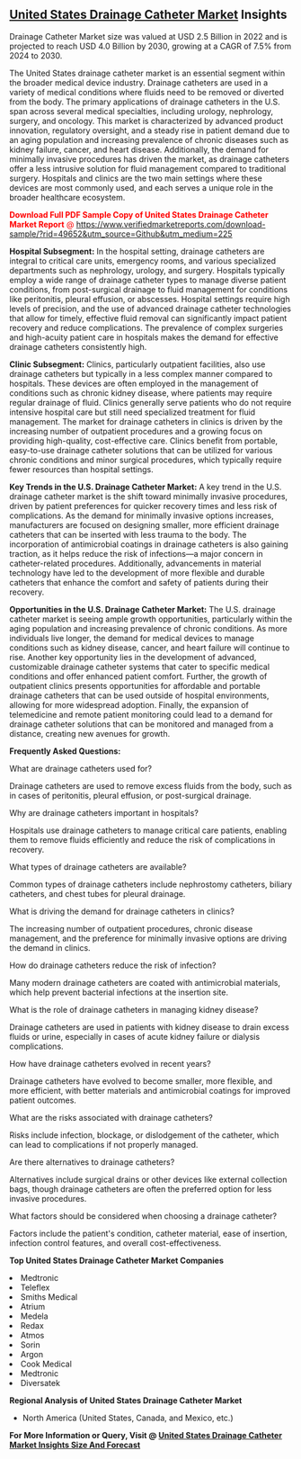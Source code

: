 <h2><a href="https://www.verifiedmarketreports.com/download-sample/?rid=49652&amp;utm_source=Github&amp;utm_medium=225" target="_blank">United States Drainage Catheter Market</a> Insights</h2><p>Drainage Catheter Market size was valued at USD 2.5 Billion in 2022 and is projected to reach USD 4.0 Billion by 2030, growing at a CAGR of 7.5% from 2024 to 2030.</p><p> <p>The United States drainage catheter market is an essential segment within the broader medical device industry. Drainage catheters are used in a variety of medical conditions where fluids need to be removed or diverted from the body. The primary applications of drainage catheters in the U.S. span across several medical specialties, including urology, nephrology, surgery, and oncology. This market is characterized by advanced product innovation, regulatory oversight, and a steady rise in patient demand due to an aging population and increasing prevalence of chronic diseases such as kidney failure, cancer, and heart disease. Additionally, the demand for minimally invasive procedures has driven the market, as drainage catheters offer a less intrusive solution for fluid management compared to traditional surgery. Hospitals and clinics are the two main settings where these devices are most commonly used, and each serves a unique role in the broader healthcare ecosystem. <p><span class=""><span style="color: #ff0000;"><strong>Download Full PDF Sample Copy of United States Drainage Catheter Market Report</strong> @ </span><a href="https://www.verifiedmarketreports.com/download-sample/?rid=49652&amp;utm_source=Github&amp;utm_medium=225" target="_blank">https://www.verifiedmarketreports.com/download-sample/?rid=49652&amp;utm_source=Github&amp;utm_medium=225</a></span></p></p> <p><strong>Hospital Subsegment:</strong> In the hospital setting, drainage catheters are integral to critical care units, emergency rooms, and various specialized departments such as nephrology, urology, and surgery. Hospitals typically employ a wide range of drainage catheter types to manage diverse patient conditions, from post-surgical drainage to fluid management for conditions like peritonitis, pleural effusion, or abscesses. Hospital settings require high levels of precision, and the use of advanced drainage catheter technologies that allow for timely, effective fluid removal can significantly impact patient recovery and reduce complications. The prevalence of complex surgeries and high-acuity patient care in hospitals makes the demand for effective drainage catheters consistently high. <p><strong>Clinic Subsegment:</strong> Clinics, particularly outpatient facilities, also use drainage catheters but typically in a less complex manner compared to hospitals. These devices are often employed in the management of conditions such as chronic kidney disease, where patients may require regular drainage of fluid. Clinics generally serve patients who do not require intensive hospital care but still need specialized treatment for fluid management. The market for drainage catheters in clinics is driven by the increasing number of outpatient procedures and a growing focus on providing high-quality, cost-effective care. Clinics benefit from portable, easy-to-use drainage catheter solutions that can be utilized for various chronic conditions and minor surgical procedures, which typically require fewer resources than hospital settings. <p><strong>Key Trends in the U.S. Drainage Catheter Market:</strong> A key trend in the U.S. drainage catheter market is the shift toward minimally invasive procedures, driven by patient preferences for quicker recovery times and less risk of complications. As the demand for minimally invasive options increases, manufacturers are focused on designing smaller, more efficient drainage catheters that can be inserted with less trauma to the body. The incorporation of antimicrobial coatings in drainage catheters is also gaining traction, as it helps reduce the risk of infections—a major concern in catheter-related procedures. Additionally, advancements in material technology have led to the development of more flexible and durable catheters that enhance the comfort and safety of patients during their recovery. <p><strong>Opportunities in the U.S. Drainage Catheter Market:</strong> The U.S. drainage catheter market is seeing ample growth opportunities, particularly within the aging population and increasing prevalence of chronic conditions. As more individuals live longer, the demand for medical devices to manage conditions such as kidney disease, cancer, and heart failure will continue to rise. Another key opportunity lies in the development of advanced, customizable drainage catheter systems that cater to specific medical conditions and offer enhanced patient comfort. Further, the growth of outpatient clinics presents opportunities for affordable and portable drainage catheters that can be used outside of hospital environments, allowing for more widespread adoption. Finally, the expansion of telemedicine and remote patient monitoring could lead to a demand for drainage catheter solutions that can be monitored and managed from a distance, creating new avenues for growth. <p><strong>Frequently Asked Questions:</strong></p> <p>What are drainage catheters used for?</p> <p>Drainage catheters are used to remove excess fluids from the body, such as in cases of peritonitis, pleural effusion, or post-surgical drainage.</p> <p>Why are drainage catheters important in hospitals?</p> <p>Hospitals use drainage catheters to manage critical care patients, enabling them to remove fluids efficiently and reduce the risk of complications in recovery.</p> <p>What types of drainage catheters are available?</p> <p>Common types of drainage catheters include nephrostomy catheters, biliary catheters, and chest tubes for pleural drainage.</p> <p>What is driving the demand for drainage catheters in clinics?</p> <p>The increasing number of outpatient procedures, chronic disease management, and the preference for minimally invasive options are driving the demand in clinics.</p> <p>How do drainage catheters reduce the risk of infection?</p> <p>Many modern drainage catheters are coated with antimicrobial materials, which help prevent bacterial infections at the insertion site.</p> <p>What is the role of drainage catheters in managing kidney disease?</p> <p>Drainage catheters are used in patients with kidney disease to drain excess fluids or urine, especially in cases of acute kidney failure or dialysis complications.</p> <p>How have drainage catheters evolved in recent years?</p> <p>Drainage catheters have evolved to become smaller, more flexible, and more efficient, with better materials and antimicrobial coatings for improved patient outcomes.</p> <p>What are the risks associated with drainage catheters?</p> <p>Risks include infection, blockage, or dislodgement of the catheter, which can lead to complications if not properly managed.</p> <p>Are there alternatives to drainage catheters?</p> <p>Alternatives include surgical drains or other devices like external collection bags, though drainage catheters are often the preferred option for less invasive procedures.</p> <p>What factors should be considered when choosing a drainage catheter?</p> <p>Factors include the patient's condition, catheter material, ease of insertion, infection control features, and overall cost-effectiveness.</p> </p><p><strong>Top United States Drainage Catheter Market Companies</strong></p><div data-test-id=""><p><li>Medtronic</li><li> Teleflex</li><li> Smiths Medical</li><li> Atrium</li><li> Medela</li><li> Redax</li><li> Atmos</li><li> Sorin</li><li> Argon</li><li> Cook Medical</li><li> Medtronic</li><li> Diversatek</li></p><div><strong>Regional Analysis of&nbsp;United States Drainage Catheter Market</strong></div><ul><li dir="ltr"><p dir="ltr">North America&nbsp;(United States, Canada, and Mexico, etc.)</p></li></ul><p><strong>For More Information or Query, Visit @&nbsp;</strong><strong><a href="https://www.verifiedmarketreports.com/product/global-drainage-catheter-market-2019-by-manufacturers-regions-type-and-application-forecast-to-2024/?utm_source=Github&amp;utm_medium=225" target="_blank">United States Drainage Catheter Market Insights Size And Forecast</a></strong></p></div>
